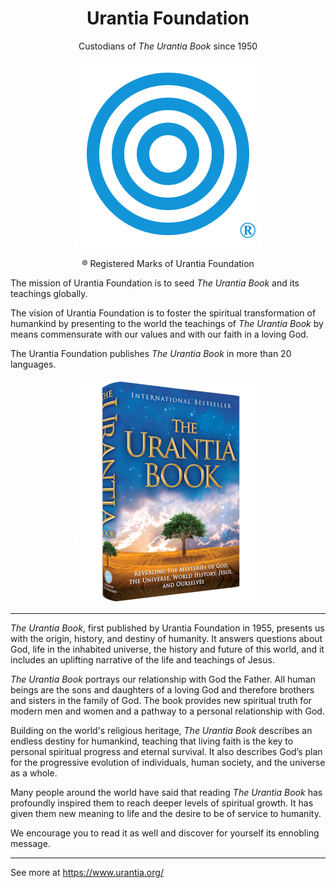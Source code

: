<h1 align="center">Urantia Foundation</h1>
<p align="center">Custodians of <em>The Urantia Book</em> since 1950</h1>
<p align="center"><img src="../img/Urantia.svg" title="The Urantia Book"></p>
<p align="center">&#174; Registered Marks of Urantia Foundation</p>

The mission of Urantia Foundation is to seed *The Urantia Book* and its teachings globally.

The vision of Urantia Foundation is to foster the spiritual transformation of humankind by presenting to the world the teachings of *The Urantia Book* by means commensurate with our values and with our faith in a loving God.

The Urantia Foundation publishes *The Urantia Book* in more than 20 languages.

<p align="center"><img src="./urantia_book_en.png" title="The Urantia Book"></p>

---

*The Urantia Book*, first published by Urantia Foundation in 1955, presents us with the origin, history, and destiny of humanity. It answers questions about God, life in the inhabited universe, the history and future of this world, and it includes an uplifting narrative of the life and teachings of Jesus.

*The Urantia Book* portrays our relationship with God the Father. All human beings are the sons and daughters of a loving God and therefore brothers and sisters in the family of God. The book provides new spiritual truth for modern men and women and a pathway to a personal relationship with God.

Building on the world's religious heritage, *The Urantia Book* describes an endless destiny for humankind, teaching that living faith is the key to personal spiritual progress and eternal survival. It also describes God’s plan for the progressive evolution of individuals, human society, and the universe as a whole.

Many people around the world have said that reading *The Urantia Book* has profoundly inspired them to reach deeper levels of spiritual growth. It has given them new meaning to life and the desire to be of service to humanity.

We encourage you to read it as well and discover for yourself its ennobling message. 

---

See more at https://www.urantia.org/
